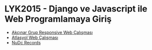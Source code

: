 LYK2015 - Django ve Javascript ile Web Programlamaya Giriş
==========================================================

- [Akçınar Grup Responsive Web Çalışması](https://github.com/lyk2015/django/tree/master/akcinargrup)
- [Atlasyol Web Çalışması](https://github.com/lyk2015/django/tree/master/atlasyol)
- [NuDc Records](https://github.com/lyk2015/django/tree/master/nudc)
